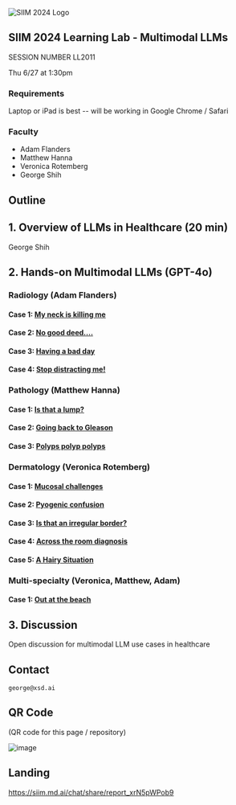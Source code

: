 ![SIIM 2024 Logo](https://siim.md.ai/api/chat/images/62f8ab69-9fb0-48a4-a551-be33a62f9087.png) 

## SIIM 2024 Learning Lab - Multimodal LLMs

SESSION NUMBER LL2011

Thu 6/27 at 1:30pm

### Requirements

Laptop or iPad is best -- will be working in Google Chrome / Safari

### Faculty

- Adam Flanders
- Matthew Hanna
- Veronica Rotemberg
- George Shih

## Outline

## 1. Overview of LLMs in Healthcare (20 min)

George Shih

## 2. Hands-on Multimodal LLMs (GPT-4o)

### Radiology (Adam Flanders)

#### Case 1: [My neck is killing me](https://siim.md.ai/chat/share/report_bX6o3mbvle)

#### Case 2: [No good deed....](https://siim.md.ai/chat/share/report_nYyonAJE4B)

#### Case 3: [Having a bad day](https://siim.md.ai/chat/share/report_XbL5jPJEnB)

#### Case 4: [Stop distracting me!](https://siim.md.ai/chat/share/report_pbxvbx1oKG)

### Pathology (Matthew Hanna)

#### Case 1: [Is that a lump?](https://siim.md.ai/chat/share/report_43D5B0xEeM)

#### Case 2: [Going back to Gleason](https://siim.md.ai/chat/share/report_2akEeNnowl)

#### Case 3: [Polyps polyp polyps](https://siim.md.ai/chat/share/report_Nae57myEXz)

### Dermatology (Veronica Rotemberg)

#### Case 1: [Mucosal challenges](https://siim.md.ai/chat/share/report_3nW5WZoKY1)

#### Case 2: [Pyogenic confusion](https://siim.md.ai/chat/share/report_j78EPqoQmq)

#### Case 3: [Is that an irregular border?](https://siim.md.ai/chat/share/report_gX2EG7KE4W)

#### Case 4: [Across the room diagnosis](https://siim.md.ai/chat/share/report_N7K5lKKoMD)

#### Case 5: [A Hairy Situation](https://siim.md.ai/chat/share/report_jek5YKNEb1)


### Multi-specialty (Veronica, Matthew, Adam)

#### Case 1: [Out at the beach](https://siim.md.ai/chat/share/report_gGJvawoDR4)

## 3. Discussion

Open discussion for multimodal LLM use cases in healthcare


## Contact

```contact
george@xsd.ai
```

## QR Code

(QR code for this page / repository)

![image](https://github.com/georgezero/siim24-learning-lab-mulitmodal-llms/assets/12178283/9ba217a3-4018-4426-b54e-4f5d8fd36550)

## Landing

https://siim.md.ai/chat/share/report_xrN5pWPob9

